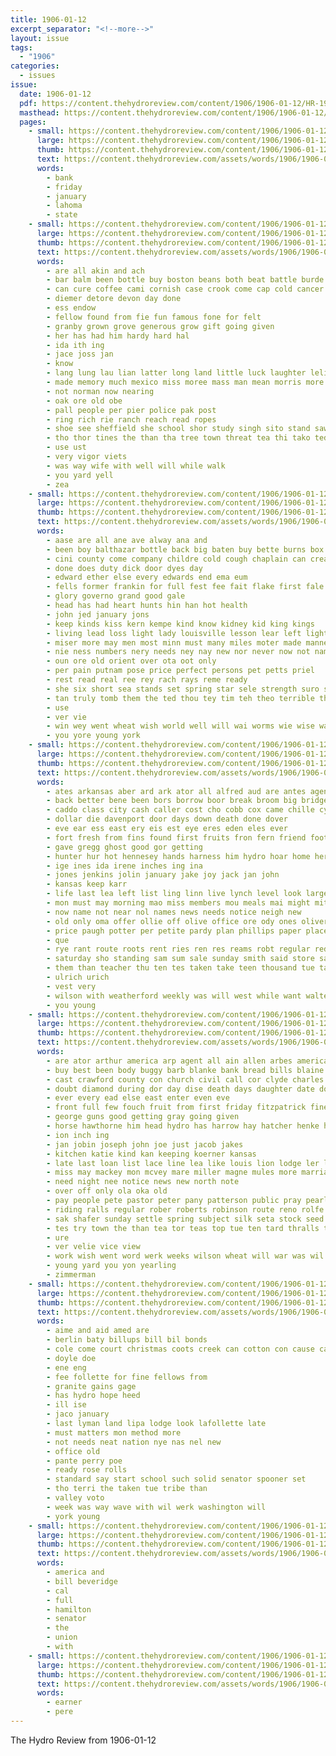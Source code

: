 ```yaml
---
title: 1906-01-12
excerpt_separator: "<!--more-->"
layout: issue
tags:
  - "1906"
categories:
  - issues
issue:
  date: 1906-01-12
  pdf: https://content.thehydroreview.com/content/1906/1906-01-12/HR-1906-01-12.pdf
  masthead: https://content.thehydroreview.com/content/1906/1906-01-12/masthead/HR-1906-01-12.jpg
  pages:
    - small: https://content.thehydroreview.com/content/1906/1906-01-12/small/HR-1906-01-12-01.jpg
      large: https://content.thehydroreview.com/content/1906/1906-01-12/large/HR-1906-01-12-01.jpg
      thumb: https://content.thehydroreview.com/content/1906/1906-01-12/thumbnails/HR-1906-01-12-01.jpg
      text: https://content.thehydroreview.com/assets/words/1906/1906-01-12/HR-1906-01-12-01.txt
      words:
        - bank
        - friday
        - january
        - lahoma
        - state
    - small: https://content.thehydroreview.com/content/1906/1906-01-12/small/HR-1906-01-12-02.jpg
      large: https://content.thehydroreview.com/content/1906/1906-01-12/large/HR-1906-01-12-02.jpg
      thumb: https://content.thehydroreview.com/content/1906/1906-01-12/thumbnails/HR-1906-01-12-02.jpg
      text: https://content.thehydroreview.com/assets/words/1906/1906-01-12/HR-1906-01-12-02.txt
      words:
        - are all akin and ach
        - bar balm been bottle buy boston beans both beat battle burde blood bee beare beane but
        - can cure coffee cami cornish case crook come cap cold cancer
        - diemer detore devon day done
        - ess endow
        - fellow found from fie fun famous fone for felt
        - granby grown grove generous grow gift going given
        - her has had him hardy hard hal
        - ida ith ing
        - jace joss jan
        - know
        - lang lung lau lian latter long land little luck laughter lelia live
        - made memory much mexico miss moree mass man mean morris more mil mexican mans mail men money
        - not norman now nearing
        - oak ore old obe
        - pall people per pier police pak post
        - ring rich rie ranch reach read ropes
        - shoe see sheffield she school shor study singh sito stand saw sai spin showman sata sell
        - tho thor tines the than tha tree town threat tea thi tako ted taken
        - use ust
        - very vigor viets
        - was way wife with well will while walk
        - you yard yell
        - zea
    - small: https://content.thehydroreview.com/content/1906/1906-01-12/small/HR-1906-01-12-03.jpg
      large: https://content.thehydroreview.com/content/1906/1906-01-12/large/HR-1906-01-12-03.jpg
      thumb: https://content.thehydroreview.com/content/1906/1906-01-12/thumbnails/HR-1906-01-12-03.jpg
      text: https://content.thehydroreview.com/assets/words/1906/1906-01-12/HR-1906-01-12-03.txt
      words:
        - aase are all ane ave alway ana and
        - been boy balthazar bottle back big baten buy bette burns box baer bleach body best but bowels buffalo bach
        - cini county come company childre cold cough chaplain can cream caspar
        - done does duty dick door dyes day
        - edward ether else every edwards end ema eum
        - fells former frankin for full fest fee fait flake first fale far from fig front foy
        - glory governo grand good gale
        - head has had heart hunts hin han hot health
        - john jed january jons
        - keep kinds kiss kern kempe kind know kidney kid king kings
        - living lead loss light lady louisville lesson lear left lightning little like
        - miser more may men most minn must many miles moter made manner mare man much melchior money mineral
        - nie ness numbers nery needs ney nay new nor never now not name november
        - oun ore old orient over ota oot only
        - per pain putnam pose price perfect persons pet petts priel
        - rest read real ree rey rach rays reme ready
        - she six short sea stands set spring star sele strength suro sale starch such sleep suit simmer sion
        - tan truly tomb them the ted thou tey tim teh theo terrible than toa take town
        - use
        - ver vie
        - win wey went wheat wish world well will wai worms wie wise was with wil winter weak
        - you yore young york
    - small: https://content.thehydroreview.com/content/1906/1906-01-12/small/HR-1906-01-12-04.jpg
      large: https://content.thehydroreview.com/content/1906/1906-01-12/large/HR-1906-01-12-04.jpg
      thumb: https://content.thehydroreview.com/content/1906/1906-01-12/thumbnails/HR-1906-01-12-04.jpg
      text: https://content.thehydroreview.com/assets/words/1906/1906-01-12/HR-1906-01-12-04.txt
      words:
        - ates arkansas aber ard ark ator all alfred aud are antes agent arrow and
        - back better bene been bors borrow boor break broom big bridgeport band bills boies brown best bee bank boynton bible but blaine
        - caddo class city cash caller cost cho cobb cox came chille cyrus corn cashier case county candies come
        - dollar die davenport door days down death done dover
        - eve ear ess east ery eis est eye eres eden eles ever
        - fort fresh from fins found first fruits fron fern friend foot for filling fee farm few
        - gave gregg ghost good gor getting
        - hunter hur hot hennesey hands harness him hydro hoar home her hainline has house hier heger hand had
        - ige ines ida irene inches ing ina
        - jones jenkins jolin january jake joy jack jan john
        - kansas keep karr
        - life last lea left list ling linn live lynch level look large loss line less
        - mon must may morning mao miss members mou meals mai might mitchell mae mer many miller mis male mexican money mayor most myrtle man men missouri
        - now name not near nol names news needs notice neigh new
        - old only oma offer ollie off olive office ore ody ones oliver oss oury
        - price paugh potter per petite pardy plan phillips paper place palmer poy press pro ports pay phelps phenix
        - que
        - rye rant route roots rent ries ren res reams robt regular red
        - saturday sho standing sam sum sale sunday smith said store sao special shou streets schools sant secret salt scott sims state short school set strong salle sun such snow southern son see saw
        - them than teacher thu ten tes taken take teen thousand tue tate thor tost the towns tell thing
        - ulrich urich
        - vest very
        - wilson with weatherford weekly was will west while want walters well white wile went wife wolf word work welcome wilding weed watch willa wheat week wil
        - you young
    - small: https://content.thehydroreview.com/content/1906/1906-01-12/small/HR-1906-01-12-05.jpg
      large: https://content.thehydroreview.com/content/1906/1906-01-12/large/HR-1906-01-12-05.jpg
      thumb: https://content.thehydroreview.com/content/1906/1906-01-12/thumbnails/HR-1906-01-12-05.jpg
      text: https://content.thehydroreview.com/assets/words/1906/1906-01-12/HR-1906-01-12-05.txt
      words:
        - are ator arthur america arp agent all ain allen arbes american able alter and
        - buy best been body buggy barb blanke bank bread bills blaine bonebrake border bring baal but bars boys bay brother broom bow bea better bert beas birden break brand bowling baptist brothers butter bros
        - cast crawford county con church civil call cor clyde charles can cant company cash cate cotton came cold credit caddo cad cot col colt cousin chuck christmas cost collins cea course come count card coffee collier corn
        - doubt diamond during dor day dise death days daughter date down
        - ever every ead else east enter even eve
        - front full few fouch fruit from first friday fitzpatrick fine frank furnish friends farm for fresh
        - george guns good getting gray going given
        - horse hawthorne him head hydro has harrow hay hatcher henke high had harness hoover heap hou hawthorn hott hern harnes hardware home hurt house henk her
        - ion inch ing
        - jan jobin joseph john joe just jacob jakes
        - kitchen katie kind kan keeping koerner kansas
        - late last loan list lace line lea like louis lion lodge ler lay little long lot lust london lynn living
        - miss may mackey mon mcvey mare miller magne mules more marriage milk myers moa market marsh monday mary morning moller money males
        - need night nee notice news new north note
        - over off only ola oka old
        - pay people pete pastor peter pany patterson public pray pearl per price private pure pro president perfect past portland place
        - riding ralls regular rober roberts robinson route reno rolfe rock rate
        - sak shafer sunday settle spring subject silk seta stock seed steers sat sour show soon single say sincere sugar set sum store sell shelling sorrel span star score son sick sun snapp saturday see sear simmons school seem sale
        - tes try town the than tea tor teas top tue ten tard thralls thu then tex trees tien ton tier thing tha
        - ure
        - ver velie vice view
        - work wish went word werk weeks wilson wheat will war was wil week weatherford wagon way win while wedding want west with wire
        - young yard you yon yearling
        - zimmerman
    - small: https://content.thehydroreview.com/content/1906/1906-01-12/small/HR-1906-01-12-06.jpg
      large: https://content.thehydroreview.com/content/1906/1906-01-12/large/HR-1906-01-12-06.jpg
      thumb: https://content.thehydroreview.com/content/1906/1906-01-12/thumbnails/HR-1906-01-12-06.jpg
      text: https://content.thehydroreview.com/assets/words/1906/1906-01-12/HR-1906-01-12-06.txt
      words:
        - aime and aid amed are
        - berlin baty billups bill bil bonds
        - cole come court christmas coots creek can cotton con cause call cordel
        - doyle doe
        - ene eng
        - fee follette for fine fellows from
        - granite gains gage
        - has hydro hope heed
        - ill ise
        - jaco january
        - last lyman land lipa lodge look lafollette late
        - must matters mon method more
        - not needs neat nation nye nas nel new
        - office old
        - pante perry poe
        - ready rose rolls
        - standard say start school such solid senator spooner set
        - tho terri the taken tue tribe than
        - valley voto
        - week was way wave with wil werk washington will
        - york young
    - small: https://content.thehydroreview.com/content/1906/1906-01-12/small/HR-1906-01-12-07.jpg
      large: https://content.thehydroreview.com/content/1906/1906-01-12/large/HR-1906-01-12-07.jpg
      thumb: https://content.thehydroreview.com/content/1906/1906-01-12/thumbnails/HR-1906-01-12-07.jpg
      text: https://content.thehydroreview.com/assets/words/1906/1906-01-12/HR-1906-01-12-07.txt
      words:
        - america and
        - bill beveridge
        - cal
        - full
        - hamilton
        - senator
        - the
        - union
        - with
    - small: https://content.thehydroreview.com/content/1906/1906-01-12/small/HR-1906-01-12-08.jpg
      large: https://content.thehydroreview.com/content/1906/1906-01-12/large/HR-1906-01-12-08.jpg
      thumb: https://content.thehydroreview.com/content/1906/1906-01-12/thumbnails/HR-1906-01-12-08.jpg
      text: https://content.thehydroreview.com/assets/words/1906/1906-01-12/HR-1906-01-12-08.txt
      words:
        - earner
        - pere
---
```


The Hydro Review from 1906-01-12

<!--more-->

